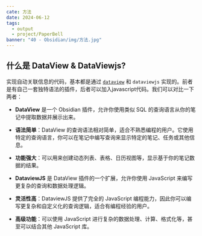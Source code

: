 ```yaml
---
cate: 方法
date: 2024-06-12
tags:
  - output
  - project/PaperBell
banner: "40 - Obsidian/img/方法.jpg"
---
```


## 什么是 DataView & DataViewjs?

实现自动关联信息的代码，基本都是通过 [`dataview`](https://github.com/blacksmithgu/obsidian-dataview) 和 `dataviewjs` 实现的。前者是有自己一套独特语法的插件，后者可以加入javascript代码。我们可以对比一下两者：

- **DataView** 是一个 Obsidian 插件，允许你使用类似 SQL 的查询语言从你的笔记中提取数据并展示出来。
- **语法简单**：DataView 的查询语法相对简单，适合不熟悉编程的用户。它使用特定的查询语言，你可以在笔记中编写查询来显示特定的笔记、任务或其他信息。
- **功能强大**：可以用来创建动态列表、表格、日历视图等，显示基于你的笔记数据的结果。

- **DataviewJS** 是 DataView 插件的一个扩展，允许你使用 JavaScript 来编写更复杂的查询和数据处理逻辑。
- **灵活性高**：DataviewJS 提供了完全的 JavaScript 编程能力，因此你可以编写更复杂和自定义化的查询逻辑，适合有编程经验的用户。
- **高级功能**：可以使用 JavaScript 进行复杂的数据处理、计算、格式化等，甚至可以结合其他 JavaScript 库。
